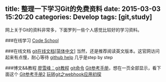 title: 整理一下学习Git的免费资料
date: 2015-03-03 15:20:20
categories: Develop
tags: [git,study]
---

网上关于Git的资料非常多，下面罗列一些个人感觉比较好的学习资料。
<!-- more --> 
###在线学习
[Code School][1]

###在线文档
[git在线文档[简体中文]][2] 当然，还是推荐阅读英文版本。这官网访问起来有点慢，耐心等待
[github help][3] 几乎是step by step

###博文&&教程
[廖雪峰：git教程][4]
[git命令][5]
[Git参考手册][6]，想在一页全部显示，看下面这个
[Git参考手册2][7]
[玩转git之webhook应用初探][8]


  [1]: https://try.github.io/levels/1/challenges/1
  [2]: http://git-scm.com/book/zh/v1
  [3]: https://help.github.com/
  [4]: http://www.liaoxuefeng.com/wiki/0013739516305929606dd18361248578c67b8067c8c017b000
  [5]: http://www.git-tower.com/blog/assets/2013-05-22-git-cheat-sheet/cheat-sheet-large01.png
  [6]: http://gitref.org/zh/index.html
  [7]: http://www.oschina.net/question/1397765_166368
  [8]: http://ued.ctrip.com/blog/?p=3646?tn=gongxinjun.com
